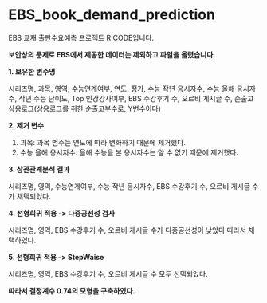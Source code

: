 # EBS_book_demand_prediction
EBS 교재 출판수요예측 프로젝트 R CODE입니다.

**보안상의 문제로 EBS에서 제공한 데이터는 제외하고 파일을 올렸습니다.**

**1. 보유한 변수명**

시리즈명, 과목, 영역, 수능연계여부, 연도, 정가, 수능 작년 응시자수, 수능 올해 응시자수, 작년 수능 난이도, Top 인강강사여부, 
EBS 수강후기 수, 오르비 게시글 수, 순출고상용로그(상용로그를 취한 순출고부수로, Y변수이다)

**2. 제거 변수**

1) 과목: 과목 범주는 연도에 따라 변화하기 때문에 제거했다.
2) 수능 올해 응시자수: 올해 수능을 본 응시자수는 알 수 없기 때문에 제거했다.

**3. 상관관계분석 결과**

시리즈명, 영역, 수능연계여부, 수능 작년 응시자수, EBS 수강후기 수, 오르비 게시글 수가 채택되었다.

**4. 선형회귀 적용 -> 다중공선성 검사**

시리즈명, 영역, EBS 수강후기 수, 오르비 게시글 수가 다중공선성이 낮았다 따라서 채택하였다.

**5. 선형회귀 적용 -> StepWaise**

시리즈명, 영역, EBS 수강후기 수, 오르비 게시글 수 모두 선택되었다.

**따라서 결정계수 0.74의 모형을 구축하였다.**
